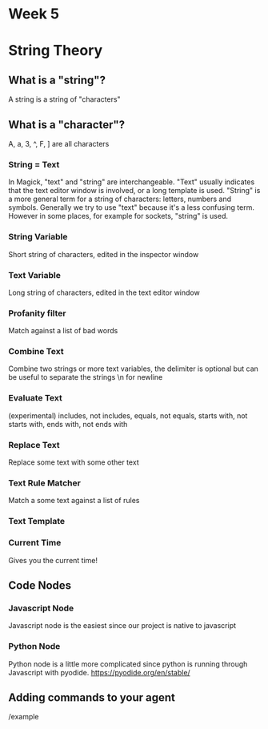 # Week 5

# String Theory

## What is a "string"?
A string is a string of "characters"

## What is a "character"?
A, a, 3, ^, F, ] are all characters

### String = Text
In Magick, "text" and "string" are interchangeable. "Text" usually indicates that the text editor window is involved, or a long template is used. "String" is a more general term for a string of characters: letters, numbers and symbols. Generally we try to use "text" because it's a less confusing term. However in some places, for example for sockets, "string" is used.

### String Variable
Short string of characters, edited in the inspector window

### Text Variable
Long string of characters, edited in the text editor window

### Profanity filter
Match against a list of bad words

### Combine Text
Combine two strings or more text variables, the delimiter is optional but can be useful to separate the strings
\n for newline

### Evaluate Text
(experimental)
includes, not includes, equals, not equals, starts with, not starts with, ends with, not ends with

### Replace Text
Replace some text with some other text

### Text Rule Matcher
Match a some text against a list of rules

### Text Template

### Current Time
Gives you the current time!

## Code Nodes

### Javascript Node
Javascript node is the easiest since our project is native to javascript

### Python Node
Python node is a little more complicated since python is running through Javascript with pyodide.
https://pyodide.org/en/stable/

## Adding commands to your agent
/example

